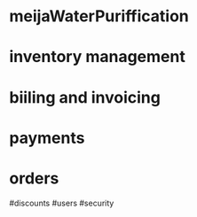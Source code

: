 # meijaWaterPuriffication
# inventory management
# biiling and invoicing
# payments
# orders
#discounts
#users
#security


